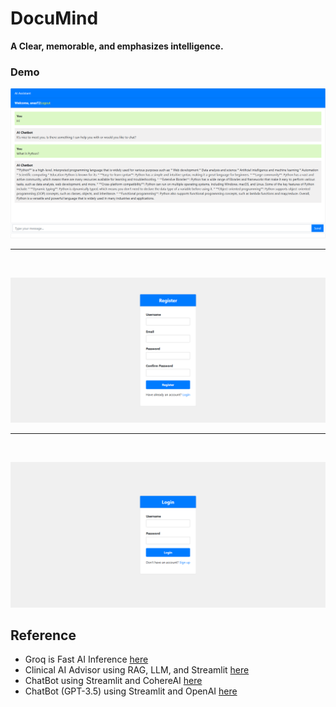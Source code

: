 # DocuMind

__A Clear, memorable, and emphasizes intelligence.__

### Demo

![](https://github.com/Anas436/Chatbot/blob/main/chatbot.png)
<br>
<hr>
<br>

![](https://github.com/Anas436/Chatbot/blob/main/signup.png)
<br>
<hr>
<br>

![](https://github.com/Anas436/Chatbot/blob/main/login.png)

## Reference
- Groq is Fast AI Inference [here](https://groq.com/)
- Clinical AI Advisor using RAG, LLM, and Streamlit [here](https://github.com/Saifulislamsayem19/Clinical-AI-Advisor-using-RAG-and-LLM)
- ChatBot using Streamlit and CohereAI [here](https://github.com/ash956901/Chatbot)
- ChatBot (GPT-3.5) using Streamlit and OpenAI [here](https://github.com/fshnkarimi/Chat-Bot-using-Streamlit-and-OpenAI/tree/main)
